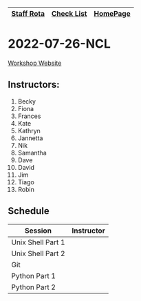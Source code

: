 |[Staff Rota](rota.md)|[Check List](checklist.md)|[HomePage](carpentries.ncldata.dev)|
|-|-|-|

# 2022-07-26-NCL

[Workshop Website](https://github.com/NclRSE-Training/2021-10-25-NCL)

## Instructors:

1. Becky
1. Fiona
1. Frances
1. Kate
1. Kathryn
1. Jannetta
1. Nik
1. Samantha
1. Dave
1. David
1. Jim
1. Tiago
1. Robin

## Schedule
|Session|Instructor|
|-|-|
|Unix Shell Part 1|<Instructor>|
|Unix Shell Part 2|<Instructor>|
|Git|<Instructor>|
|Python Part 1|<Instructor>|
|Python Part 2|<Instructor>|
